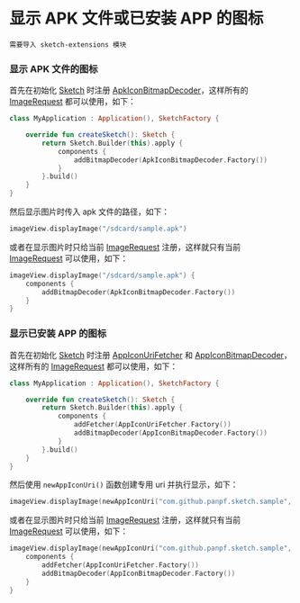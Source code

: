 # 显示 APK 文件或已安装 APP 的图标

`需要导入 sketch-extensions 模块`

### 显示 APK 文件的图标

首先在初始化 [Sketch] 时注册 [ApkIconBitmapDecoder]，这样所有的 [ImageRequest] 都可以使用，如下：

```kotlin
class MyApplication : Application(), SketchFactory {

    override fun createSketch(): Sketch {
        return Sketch.Builder(this).apply {
            components {
                addBitmapDecoder(ApkIconBitmapDecoder.Factory())
            }
        }.build()
    }
}
```

然后显示图片时传入 apk 文件的路径，如下：

```kotlin
imageView.displayImage("/sdcard/sample.apk")
```

或者在显示图片时只给当前 [ImageRequest] 注册，这样就只有当前 [ImageRequest] 可以使用，如下：

```kotlin
imageView.displayImage("/sdcard/sample.apk") {
    components {
        addBitmapDecoder(ApkIconBitmapDecoder.Factory())
    }
}
```

### 显示已安装 APP 的图标

首先在初始化 [Sketch] 时注册 [AppIconUriFetcher] 和 [AppIconBitmapDecoder]，这样所有的 [ImageRequest] 都可以使用，如下：

```kotlin
class MyApplication : Application(), SketchFactory {

    override fun createSketch(): Sketch {
        return Sketch.Builder(this).apply {
            components {
                addFetcher(AppIconUriFetcher.Factory())
                addBitmapDecoder(AppIconBitmapDecoder.Factory())
            }
        }.build()
    }
}
```

然后使用 `newAppIconUri()` 函数创建专用 uri 并执行显示，如下：

```kotlin
imageView.displayImage(newAppIconUri("com.github.panpf.sketch.sample", 1))
```

或者在显示图片时只给当前 [ImageRequest] 注册，这样就只有当前 [ImageRequest] 可以使用，如下：

```kotlin
imageView.displayImage(newAppIconUri("com.github.panpf.sketch.sample", 1)) {
    components {
        addFetcher(AppIconUriFetcher.Factory())
        addBitmapDecoder(AppIconBitmapDecoder.Factory())
    }
}
```

[Sketch]: ../../sketch/src/main/java/com/github/panpf/sketch/Sketch.kt

[AppIconBitmapDecoder]: ../../sketch-extensions/src/main/java/com/github/panpf/sketch/decode/AppIconBitmapDecoder.kt

[ApkIconBitmapDecoder]: ../../sketch-extensions/src/main/java/com/github/panpf/sketch/decode/ApkIconBitmapDecoder.kt

[AppIconUriFetcher]: ../../sketch-extensions/src/main/java/com/github/panpf/sketch/fetch/AppIconUriFetcher.kt

[ImageRequest]: ../../sketch/src/main/java/com/github/panpf/sketch/request/ImageRequest.kt